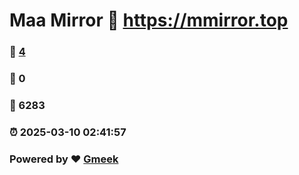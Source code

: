 # Maa Mirror :link: https://mmirror.top 
### :page_facing_up: [4](https://mmirror.top/tag.html) 
### :speech_balloon: 0 
### :hibiscus: 6283 
### :alarm_clock: 2025-03-10 02:41:57 
### Powered by :heart: [Gmeek](https://github.com/Meekdai/Gmeek)
